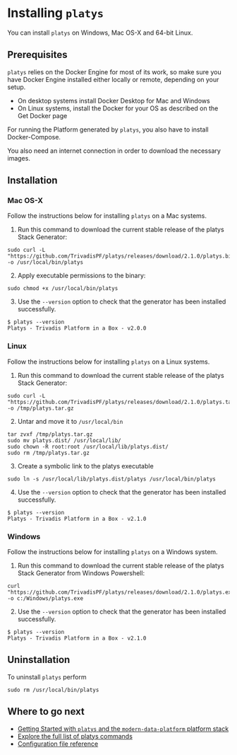 # Installing `platys`

You can install `platys` on Windows, Mac OS-X and 64-bit Linux.

## Prerequisites

`platys` relies on the Docker Engine for most of its work, so make sure you have Docker Engine installed either locally or remote, depending on your setup.

  * On desktop systems install Docker Desktop for Mac and Windows
  * On Linux systems, install the Docker for your OS as described on the Get Docker page

For running the Platform generated by `platys`, you also have to install Docker-Compose. 

You also need an internet connection in order to download the necessary images. 

## Installation

### Mac OS-X 

Follow the instructions below for installing `platys` on a Mac systems.  

1. Run this command to download the current stable release of the platys Stack Generator:

  ```
sudo curl -L "https://github.com/TrivadisPF/platys/releases/download/2.1.0/platys.bin" -o /usr/local/bin/platys
```

2. Apply executable permissions to the binary:

  ```
sudo chmod +x /usr/local/bin/platys 
```

3. Use the `--version` option to check that the generator has been installed successfully.

  ```
$ platys --version
Platys - Trivadis Platform in a Box - v2.0.0
```

### Linux

Follow the instructions below for installing `platys` on a Linux systems.  

1. Run this command to download the current stable release of the platys Stack Generator:

  ```
sudo curl -L "https://github.com/TrivadisPF/platys/releases/download/2.1.0/platys.tar.gz" -o /tmp/platys.tar.gz
```

2. Untar and move it to `/usr/local/bin`

  ```
tar zvxf /tmp/platys.tar.gz 
sudo mv platys.dist/ /usr/local/lib/
sudo chown -R root:root /usr/local/lib/platys.dist/
sudo rm /tmp/platys.tar.gz 
```

3. Create a symbolic link to the platys executable

  ```
sudo ln -s /usr/local/lib/platys.dist/platys /usr/local/bin/platys
```

4. Use the `--version` option to check that the generator has been installed successfully.

  ```
$ platys --version
Platys - Trivadis Platform in a Box - v2.1.0
```

### Windows 

Follow the instructions below for installing `platys` on a Windows system. 

1. Run this command to download the current stable release of the platys Stack Generator from Windows Powershell:

  ```
curl "https://github.com/TrivadisPF/platys/releases/download/2.1.0/platys.exe" -o c:/Windows/platys.exe
```

2. Use the `--version` option to check that the generator has been installed successfully.

  ```
$ platys --version
Platys - Trivadis Platform in a Box - v2.1.0
```

   
## Uninstallation

To uninstall `platys` perform

```
sudo rm /usr/local/bin/platys
```
   
## Where to go next

* [Getting Started with `platys` and the `modern-data-platform` platform stack](../platform-stacks/modern-data-platform/documentation/getting-started.md)
* [Explore the full list of platys commands](command-line-ref.md)
* [Configuration file reference](../platform-stacks/modern-data-platform/documentation/configuration.md)
